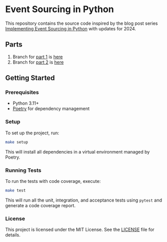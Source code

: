 # Event Sourcing in Python

This repository contains the source code inspired by the blog post series [Implementing Event Sourcing in Python](https://breadcrumbscollector.tech/categories/event-sourcing//) with updates for 2024.

## Parts

1. Branch for [part 1](https://breadcrumbscollector.tech/implementing-event-sourcing-in-python-part-1-aggregates/) is [here](https://github.com/dclimber/Implementing-Event-Sourcing-in-Python/tree/part-1)
2. Branch for [part 2](https://breadcrumbscollector.tech/implementing-event-sourcing-in-python-part-2-robust-event-store-atop-postgresql/) is [here](https://github.com/dclimber/Implementing-Event-Sourcing-in-Python/tree/part2)

## Getting Started

### Prerequisites

- Python 3.11+
- [Poetry](https://python-poetry.org/) for dependency management

### Setup

To set up the project, run:

```bash
make setup
```

This will install all dependencies in a virtual environment managed by Poetry.

### Running Tests

To run the tests with code coverage, execute:

```bash
make test
```

This will run all the unit, integration, and acceptance tests using `pytest` and generate a code coverage report.

### License

This project is licensed under the MIT License. See the [LICENSE](LICENSE) file for details.
